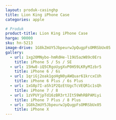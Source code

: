 ```yaml
---
layout: produk-casinghp
title: Lion King iPhone Case
categories: apple

# Produk
product-title: Lion King iPhone Case
harga: 90000
sku: hn-5213
image-drive: 1G8kZmUY5JbpeurwJpQugpFsOMRSbUx05
gallery:
  - url: 1xg20MNybo-hmRdHe-l19U5azW89c0Ers
    title: iPhone 5 / 5s / SE
  - url: 15Hw8-iQ5CRgoUygXvP0H59LKRyMIzbr5
    title: iPhone 6 / 6s
  - url: 1qriGj2oak1goHgN0yAWQuar61krcxCUh
    title: iPhone 6 Plus / 6s Plus
  - url: 1xG8p7I-aSh1P2QzEtUgcTcVEQR1c1sQh
    title: iPhone 7 / 8
  - url: 1zVPUYjpTd16zBR3rtJIt59WhRBPAMiyi
    title: iPhone 7 Plus / 8 Plus
  - url: 1G8kZmUY5JbpeurwJpQugpFsOMRSbUx05
    title: iPhone X
---
```


